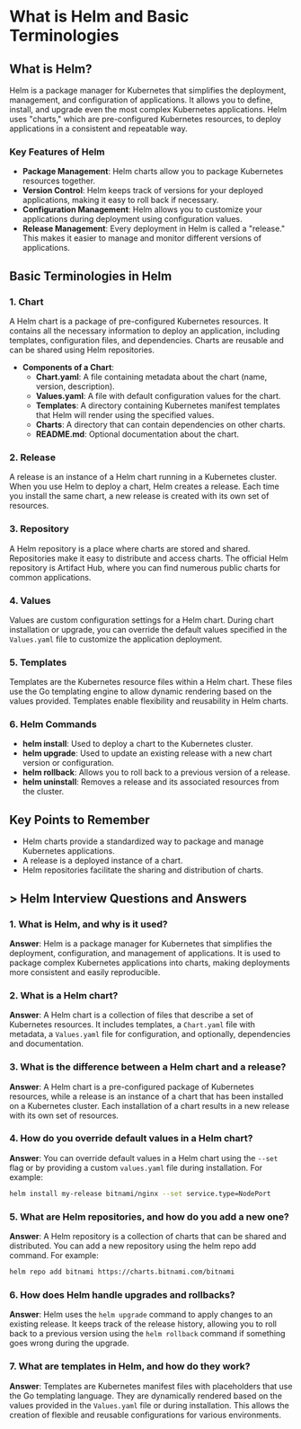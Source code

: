 # What is Helm and Basic Terminologies

## What is Helm?
Helm is a package manager for Kubernetes that simplifies the deployment, management, and configuration of applications. It allows you to define, install, and upgrade even the most complex Kubernetes applications. Helm uses "charts," which are pre-configured Kubernetes resources, to deploy applications in a consistent and repeatable way. 

### Key Features of Helm
- **Package Management**: Helm charts allow you to package Kubernetes resources together.
- **Version Control**: Helm keeps track of versions for your deployed applications, making it easy to roll back if necessary.
- **Configuration Management**: Helm allows you to customize your applications during deployment using configuration values.
- **Release Management**: Every deployment in Helm is called a "release." This makes it easier to manage and monitor different versions of applications.

## Basic Terminologies in Helm

### 1. **Chart**
A Helm chart is a package of pre-configured Kubernetes resources. It contains all the necessary information to deploy an application, including templates, configuration files, and dependencies. Charts are reusable and can be shared using Helm repositories.

- **Components of a Chart**:
  - **Chart.yaml**: A file containing metadata about the chart (name, version, description).
  - **Values.yaml**: A file with default configuration values for the chart.
  - **Templates**: A directory containing Kubernetes manifest templates that Helm will render using the specified values.
  - **Charts**: A directory that can contain dependencies on other charts.
  - **README.md**: Optional documentation about the chart.

### 2. **Release**
A release is an instance of a Helm chart running in a Kubernetes cluster. When you use Helm to deploy a chart, Helm creates a release. Each time you install the same chart, a new release is created with its own set of resources.

### 3. **Repository**
A Helm repository is a place where charts are stored and shared. Repositories make it easy to distribute and access charts. The official Helm repository is Artifact Hub, where you can find numerous public charts for common applications.

### 4. **Values**
Values are custom configuration settings for a Helm chart. During chart installation or upgrade, you can override the default values specified in the `Values.yaml` file to customize the application deployment.

### 5. **Templates**
Templates are the Kubernetes resource files within a Helm chart. These files use the Go templating engine to allow dynamic rendering based on the values provided. Templates enable flexibility and reusability in Helm charts.

### 6. **Helm Commands**
- **helm install**: Used to deploy a chart to the Kubernetes cluster.
- **helm upgrade**: Used to update an existing release with a new chart version or configuration.
- **helm rollback**: Allows you to roll back to a previous version of a release.
- **helm uninstall**: Removes a release and its associated resources from the cluster.

## Key Points to Remember
- Helm charts provide a standardized way to package and manage Kubernetes applications.
- A release is a deployed instance of a chart.
- Helm repositories facilitate the sharing and distribution of charts.

## > Helm Interview Questions and Answers

### 1. What is Helm, and why is it used?
**Answer**: Helm is a package manager for Kubernetes that simplifies the deployment, configuration, and management of applications. It is used to package complex Kubernetes applications into charts, making deployments more consistent and easily reproducible.

### 2. What is a Helm chart?
**Answer**: A Helm chart is a collection of files that describe a set of Kubernetes resources. It includes templates, a `Chart.yaml` file with metadata, a `Values.yaml` file for configuration, and optionally, dependencies and documentation.

### 3. What is the difference between a Helm chart and a release?
**Answer**: A Helm chart is a pre-configured package of Kubernetes resources, while a release is an instance of a chart that has been installed on a Kubernetes cluster. Each installation of a chart results in a new release with its own set of resources.

### 4. How do you override default values in a Helm chart?
**Answer**: You can override default values in a Helm chart using the `--set` flag or by providing a custom `values.yaml` file during installation. For example:
```bash
helm install my-release bitnami/nginx --set service.type=NodePort
```

### 5. What are Helm repositories, and how do you add a new one?
**Answer**: A Helm repository is a collection of charts that can be shared and distributed. You can add a new repository using the helm repo add command. For example:
```bash
helm repo add bitnami https://charts.bitnami.com/bitnami
```
### 6. How does Helm handle upgrades and rollbacks?
**Answer**: Helm uses the `helm upgrade` command to apply changes to an existing release. It keeps track of the release history, allowing you to roll back to a previous version using the `helm rollback` command if something goes wrong during the upgrade.

### 7. What are templates in Helm, and how do they work?
**Answer**: Templates are Kubernetes manifest files with placeholders that use the Go templating language. They are dynamically rendered based on the values provided in the `Values.yaml` file or during installation. This allows the creation of flexible and reusable configurations for various environments.